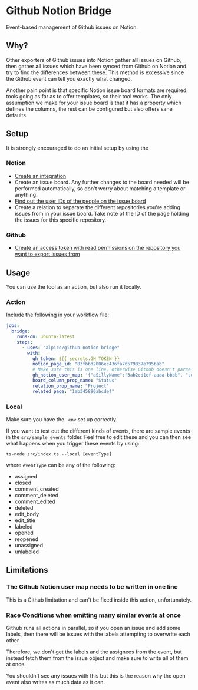 # Github Notion Bridge

Event-based management of Github issues on Notion.

## Why?

Other exporters of Github issues into Notion gather __all__ issues on Github, then gather __all__ issues which have been synced from Github on Notion and try to find the differences between these.
This method is excessive since the Github event can tell you exactly what changed.

Another pain point is that specific Notion issue board formats are required, tools going as far as to offer templates, so their tool works.
The only assumption we make for your issue board is that it has a property which defines the columns, the rest can be configured but also offers sane defaults.

## Setup

It is strongly encouraged to do an initial setup by using the

### Notion

- [Create an integration](https://www.notion.so/my-integration)
- Create an issue board. Any further changes to the board needed will be performed automatically, so don't worry about matching a template or anything.
- [Find out the user IDs of the people on the issue board](https://developers.notion.com/reference/get-users)
- Create a relation to separate the different repositories you're adding issues from in your issue board. Take note of the ID of the page holding the issues for this specific repository.

### Github

- [Create an access token with read permissions on the repository you want to export issues from](https://docs.github.com/en/authentication/keeping-your-account-and-data-secure/managing-your-personal-access-tokens)

## Usage

You can use the tool as an action, but also run it locally.

### Action

Include the following in your workflow file:

```yaml
jobs:
  bridge:
    runs-on: ubuntu-latest
    steps:
      - uses: "alpico/github-notion-bridge"
        with:
          gh_token: ${{ secrets.GH_TOKEN }}
          notion_page_id: "83fbbd2006ec436fa76579837e795bab"
          # Make sure this is one line, otherwise Github doesn't parse it correctly
          gh_notion_user_map: '{"aSillyName":"3ab2cd1ef-aaaa-bbbb", "someoneElse": "aaaabbbb-cccc-0000"}'
          board_column_prop_name: "Status"
          relation_prop_name: "Project"
          related_page: "1ab345890abcdef"
```

### Local

Make sure you have the `.env` set up correctly.

If you want to test out the different kinds of events, there are sample events in the `src/sample_events` folder.
Feel free to edit these and you can then see what happens when you trigger these events by using:

```text
ts-node src/index.ts --local [eventType]
```

where `eventType` can be any of the following:

- assigned
- closed
- comment_created
- comment_deleted
- comment_edited
- deleted
- edit_body
- edit_title
- labeled
- opened
- reopened
- unassigned
- unlabeled

## Limitations

### The Github Notion user map needs to be written in one line

This is a Github limitation and can't be fixed inside this action, unfortunately.

### Race Conditions when emitting many similar events at once

Github runs all actions in parallel, so if you open an issue and add some labels, then there will be issues with the labels attempting to overwrite each other.

Therefore, we don't get the labels and the assignees from the event, but instead fetch them from the issue object and make sure to write all of them at once.

You shouldn't see any issues with this but this is the reason why the open event also writes as much data as it can.

